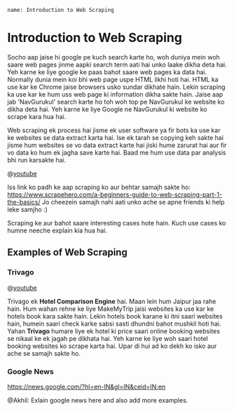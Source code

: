 ```ngMeta
name: Introduction to Web Scraping
```

# Introduction to Web Scraping

Socho aap jaise hi google pe kuch search karte ho, woh duniya mein woh saare web pages jinme aapki search term aati hai unko laake dikha deta hai. Yeh karne ke liye google ke paas bahot saare web pages ka data hai. Normally dunia mein koi bhi web page uspe HTML likhi hoti hai. HTML ka use kar ke Chrome jaise browsers usko sundar dikhate hain. Lekin scraping ka use kar ke hum uss web page ki information dikha sakte hain. Jaise aap jab 'NavGurukul' search karte ho toh woh top pe NavGurukul ke website ko dikha deta hai. Yeh karne ke liye Google ne NavGurukul ki website ko scrape kara hua hai.

Web scraping ek process hai jisme ek user software ya fir bots ka use kar ke websites se data extract karta hai. Ise ek tarah se copying keh sakte hai jisme hum websites se vo data extract karte hai jiski hume zarurat hai aur fir vo data ko hum ek jagha save karte hai. Baad me hum use data par analysis bhi run karsakte hai.

@[youtube](https://www.youtube.com/watch?v=7IUfRVYew-o)

Iss link ko padh ke aap scraping ko aur behtar samajh sakte ho: https://www.scrapehero.com/a-beginners-guide-to-web-scraping-part-1-the-basics/ Jo cheezein samajh nahi aati unko ache se apne friends ki help leke samjho :)

Scraping ke aur bahot saare interesting cases hote hain. Kuch use cases ko humne neeche explain kia hua hai.


## Examples of Web Scraping

### Trivago

@[youtube](https://www.youtube.com/watch?v=eA5MNQ4f1uc)

Trivago ek **Hotel Comparison Engine** hai. Maan lein hum Jaipur jaa rahe hain. Hum wahan rehne ke liye MakeMyTrip jaisi websites ka use kar ke hotels book kara sakte hain. Lekin hotels book karane ki itni saari websites hain, humein saari check karke sabsi sasti dhundni bahot mushkil hoti hai. Yahan **Trivago** humare liye ek hotel ki price saari online booking websites se nikaal ke ek jagah pe dikhata hai. Yeh karne ke liye woh saari hotel booking websites ko scrape karta hai. Upar di hui ad ko dekh ko isko aur ache se samajh sakte ho.

### Google News
https://news.google.com/?hl=en-IN&gl=IN&ceid=IN:en

@Akhil: Exlain google news here and also add more examples.

